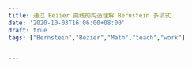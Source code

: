 ```yaml
---
title: 通过 Bezier 曲线的构造理解 Bernstein 多项式
date: '2020-10-03T16:06:00+08:00'
draft: true
tags: ["Bernstein","Bezier","Math","teach","work"]


---
```


